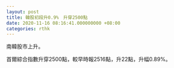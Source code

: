 ```yaml
---
layout: post
title: 韓股初段升0.9%　升穿2500點
date: 2020-11-16 08:16:41.000000000 +08:00
categories: rthk
---
```


南韓股市上升。

首爾綜合指數升穿2500點，較早時報2516點，升22點，升幅0.89%。
